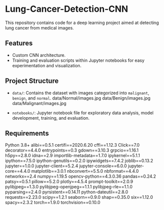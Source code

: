 # Lung-Cancer-Detection-CNN
This repository contains code for a deep learning project aimed at detecting lung cancer from medical images.

## Features
- Custom CNN architecture.
- Training and evaluation scripts within Jupyter notebooks for easy experimentation and visualization.

## Project Structure
- `data/`: Contains the dataset with images categorized into `malignant`, `benign`, and `normal`.
      data/Normal/images.jpg
      data/Benign/images.jpg
      data/Malignant/images.jpg
      
- `notebooks/`: Jupyter notebook file for exploratory data analysis, model development, training, and evaluation.

## Requirements
Python 3.8+
alibi==0.5.1
certifi==2020.6.20
cffi==1.12.3
Click==7.0
decorator==4.4.0
entrypoints==0.3
gdown==3.10.3
grpcio==1.16.1
h5py==2.8.0
idna==2.9
importlib-metadata==1.7.0
ipykernel==5.1.1
ipython==7.5.0
ipython-genutils==0.2.0
ipywidgets==7.4.2
joblib==0.13.2
jupyter==1.0.0
jupyter-client==5.2.4
jupyter-console==6.0.0
jupyter-core==4.4.0
matplotlib==3.0.1
nbconvert==5.5.0
nbformat==4.4.0
networkx==2.4
numpy==1.19.5
opencv-python==4.3.0.36
pandas==0.24.2
patsy==0.5.1
pillow==5.2.0
plotly==4.5.4
prompt-toolkit==2.0.9
pylibjpeg==1.3.0
pylibjpeg-openjpeg==1.1.1
pylibjpeg-rle==1.1.0
pyparsing==2.4.0
pyrsistent==0.14.11
python-dateutil==2.8.0
requests==2.23.0
scipy==1.2.1
seaborn==0.9.0
shap==0.35.0
six==1.12.0
spacy==2.3.2
torch==1.9.0
torchvision==0.10.0


